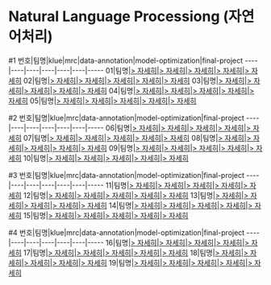 # Natural Language Processiong (자연어처리)

#1
번호|팀명|klue|mrc|data-annotation|model-optimization|final-project
----|----|----|----|----|----|-----
01|팀명|[> 자세히](https://github.com/boostcampaitech2/klue-level2-nlp-01)|[> 자세히](https://github.com/boostcampaitech2/mrc-level2-nlp-01)|[> 자세히](https://github.com/boostcampaitech2/data-annotation-nlp-level3-nlp-01)|[> 자세히](https://github.com/boostcampaitech2/model-optimization-level3-nlp-01)|[> 자세히](https://github.com/boostcampaitech2/final-project-level3-nlp-01)
02|팀명|[> 자세히](https://github.com/boostcampaitech2/klue-level2-nlp-02)|[> 자세히](https://github.com/boostcampaitech2/mrc-level2-nlp-02)|[> 자세히](https://github.com/boostcampaitech2/data-annotation-nlp-level3-nlp-02)|[> 자세히](https://github.com/boostcampaitech2/model-optimization-level3-nlp-02)|[> 자세히](https://github.com/boostcampaitech2/final-project-level3-nlp-02)
03|팀명|[> 자세히](https://github.com/boostcampaitech2/klue-level2-nlp-03)|[> 자세히](https://github.com/boostcampaitech2/mrc-level2-nlp-03)|[> 자세히](https://github.com/boostcampaitech2/data-annotation-nlp-level3-nlp-03)|[> 자세히](https://github.com/boostcampaitech2/model-optimization-level3-nlp-03)|[> 자세히](https://github.com/boostcampaitech2/final-project-level3-nlp-03)
04|팀명|[> 자세히](https://github.com/boostcampaitech2/klue-level2-nlp-04)|[> 자세히](https://github.com/boostcampaitech2/mrc-level2-nlp-04)|[> 자세히](https://github.com/boostcampaitech2/data-annotation-nlp-level3-nlp-04)|[> 자세히](https://github.com/boostcampaitech2/model-optimization-level3-nlp-04)|[> 자세히](https://github.com/boostcampaitech2/final-project-level3-nlp-04)
05|팀명|[> 자세히](https://github.com/boostcampaitech2/klue-level2-nlp-05)|[> 자세히](https://github.com/boostcampaitech2/mrc-level2-nlp-05)|[> 자세히](https://github.com/boostcampaitech2/data-annotation-nlp-level3-nlp-05)|[> 자세히](https://github.com/boostcampaitech2/model-optimization-level3-nlp-05)|[> 자세히](https://github.com/boostcampaitech2/final-project-level3-nlp-05)

#2
번호|팀명|klue|mrc|data-annotation|model-optimization|final-project
----|----|----|----|----|----|-----
06|팀명|[> 자세히](https://github.com/boostcampaitech2/klue-level2-nlp-06)|[> 자세히](https://github.com/boostcampaitech2/mrc-level2-nlp-06)|[> 자세히](https://github.com/boostcampaitech2/data-annotation-nlp-level3-nlp-06)|[> 자세히](https://github.com/boostcampaitech2/model-optimization-level3-nlp-06)|[> 자세히](https://github.com/boostcampaitech2/final-project-level3-nlp-06)
07|팀명|[> 자세히](https://github.com/boostcampaitech2/klue-level2-nlp-07)|[> 자세히](https://github.com/boostcampaitech2/mrc-level2-nlp-07)|[> 자세히](https://github.com/boostcampaitech2/data-annotation-nlp-level3-nlp-07)|[> 자세히](https://github.com/boostcampaitech2/model-optimization-level3-nlp-07)|[> 자세히](https://github.com/boostcampaitech2/final-project-level3-nlp-07)
08|팀명|[> 자세히](https://github.com/boostcampaitech2/klue-level2-nlp-08)|[> 자세히](https://github.com/boostcampaitech2/mrc-level2-nlp-08)|[> 자세히](https://github.com/boostcampaitech2/data-annotation-nlp-level3-nlp-08)|[> 자세히](https://github.com/boostcampaitech2/model-optimization-level3-nlp-08)|[> 자세히](https://github.com/boostcampaitech2/final-project-level3-nlp-08)
09|팀명|[> 자세히](https://github.com/boostcampaitech2/klue-level2-nlp-09)|[> 자세히](https://github.com/boostcampaitech2/mrc-level2-nlp-09)|[> 자세히](https://github.com/boostcampaitech2/data-annotation-nlp-level3-nlp-09)|[> 자세히](https://github.com/boostcampaitech2/model-optimization-level3-nlp-09)|[> 자세히](https://github.com/boostcampaitech2/final-project-level3-nlp-09)
10|팀명|[> 자세히](https://github.com/boostcampaitech2/klue-level2-nlp-10)|[> 자세히](https://github.com/boostcampaitech2/mrc-level2-nlp-10)|[> 자세히](https://github.com/boostcampaitech2/data-annotation-nlp-level3-nlp-10)|[> 자세히](https://github.com/boostcampaitech2/model-optimization-level3-nlp-10)|[> 자세히](https://github.com/boostcampaitech2/final-project-level3-nlp-10)

#3
번호|팀명|klue|mrc|data-annotation|model-optimization|final-project
----|----|----|----|----|----|-----
11|팀명|[> 자세히](https://github.com/boostcampaitech2/klue-level2-nlp-11)|[> 자세히](https://github.com/boostcampaitech2/mrc-level2-nlp-11)|[> 자세히](https://github.com/boostcampaitech2/data-annotation-nlp-level3-nlp-11)|[> 자세히](https://github.com/boostcampaitech2/model-optimization-level3-nlp-11)|[> 자세히](https://github.com/boostcampaitech2/final-project-level3-nlp-11)
12|팀명|[> 자세히](https://github.com/boostcampaitech2/klue-level2-nlp-12)|[> 자세히](https://github.com/boostcampaitech2/mrc-level2-nlp-12)|[> 자세히](https://github.com/boostcampaitech2/data-annotation-nlp-level3-nlp-12)|[> 자세히](https://github.com/boostcampaitech2/model-optimization-level3-nlp-12)|[> 자세히](https://github.com/boostcampaitech2/final-project-level3-nlp-12)
13|팀명|[> 자세히](https://github.com/boostcampaitech2/klue-level2-nlp-13)|[> 자세히](https://github.com/boostcampaitech2/mrc-level2-nlp-13)|[> 자세히](https://github.com/boostcampaitech2/data-annotation-nlp-level3-nlp-13)|[> 자세히](https://github.com/boostcampaitech2/model-optimization-level3-nlp-13)|[> 자세히](https://github.com/boostcampaitech2/final-project-level3-nlp-13)
14|팀명|[> 자세히](https://github.com/boostcampaitech2/klue-level2-nlp-14)|[> 자세히](https://github.com/boostcampaitech2/mrc-level2-nlp-14)|[> 자세히](https://github.com/boostcampaitech2/data-annotation-nlp-level3-nlp-14)|[> 자세히](https://github.com/boostcampaitech2/model-optimization-level3-nlp-14)|[> 자세히](https://github.com/boostcampaitech2/final-project-level3-nlp-14)
15|팀명|[> 자세히](https://github.com/boostcampaitech2/klue-level2-nlp-15)|[> 자세히](https://github.com/boostcampaitech2/mrc-level2-nlp-15)|[> 자세히](https://github.com/boostcampaitech2/data-annotation-nlp-level3-nlp-15)|[> 자세히](https://github.com/boostcampaitech2/model-optimization-level3-nlp-15)|[> 자세히](https://github.com/boostcampaitech2/final-project-level3-nlp-15)

#4
번호|팀명|klue|mrc|data-annotation|model-optimization|final-project
----|----|----|----|----|----|-----
16|팀명|[> 자세히](https://github.com/boostcampaitech2/klue-level2-nlp-16)|[> 자세히](https://github.com/boostcampaitech2/mrc-level2-nlp-16)|[> 자세히](https://github.com/boostcampaitech2/data-annotation-nlp-level3-nlp-16)|[> 자세히](https://github.com/boostcampaitech2/model-optimization-level3-nlp-16)|[> 자세히](https://github.com/boostcampaitech2/final-project-level3-nlp-16)
17|팀명|[> 자세히](https://github.com/boostcampaitech2/klue-level2-nlp-17)|[> 자세히](https://github.com/boostcampaitech2/mrc-level2-nlp-17)|[> 자세히](https://github.com/boostcampaitech2/data-annotation-nlp-level3-nlp-17)|[> 자세히](https://github.com/boostcampaitech2/model-optimization-level3-nlp-17)|[> 자세히](https://github.com/boostcampaitech2/final-project-level3-nlp-17)
18|팀명|[> 자세히](https://github.com/boostcampaitech2/klue-level2-nlp-18)|[> 자세히](https://github.com/boostcampaitech2/mrc-level2-nlp-18)|[> 자세히](https://github.com/boostcampaitech2/data-annotation-nlp-level3-nlp-18)|[> 자세히](https://github.com/boostcampaitech2/model-optimization-level3-nlp-18)|[> 자세히](https://github.com/boostcampaitech2/final-project-level3-nlp-18)
19|팀명|[> 자세히](https://github.com/boostcampaitech2/klue-level2-nlp-19)|[> 자세히](https://github.com/boostcampaitech2/mrc-level2-nlp-19)|[> 자세히](https://github.com/boostcampaitech2/data-annotation-nlp-level3-nlp-19)|[> 자세히](https://github.com/boostcampaitech2/model-optimization-level3-nlp-19)|[> 자세히](https://github.com/boostcampaitech2/final-project-level3-nlp-19)

